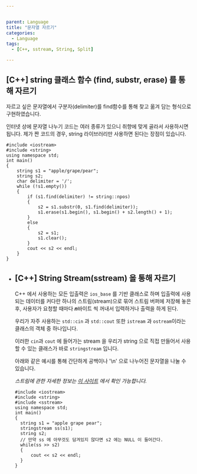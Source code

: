 ```yaml
---


parent: Language
title: "문자열 자르기"
categories:
  - Language
tags:
  - [C++, sstream, String, Split]

---
```


## [C++] string 클래스 함수 (find, substr, erase) 를 통해 자르기

자르고 싶은 문자열에서 구분자(delimiter)를 find함수를 통해 찾고 옮겨 담는 형식으로 구현하였습니다.

인터넷 상에 문자열 나누기 코드는 여러 종류가 있으니 취향에 맞게 골라서 사용하시면 됩니다. 제가 짠 코드의 경우, string 라이브러리만 사용하면 된다는 장점이 있습니다.

```
#include <iostream>
#include <string>
using namespace std;
int main()
{
	string s1 = "apple/grape/pear";
	string s2;
	char delimiter = '/';
	while (!s1.empty())
	{
		if (s1.find(delimiter) != string::npos)
		{
			s2 = s1.substr(0, s1.find(delimiter));
			s1.erase(s1.begin(), s1.begin() + s2.length() + 1);
		}
		else
		{
			s2 = s1;
			s1.clear();
		}
		cout << s2 << endl;
	}
}
```



- ## [C++] String Stream(sstream) 을 통해 자르기

   C++ 에서 사용하는 모든 입출력은 `ios_base` 를 기반 클래스로 하며 입출력에 사용되는 데이터를 커다란 하나의 스트림(stream)으로 묶어 스트림 버퍼에 저장해 놓은 후, 사용자가 요청할 때마다 ***n***바이트 씩 꺼내서 입력하거나 출력을 하게 된다. 

   우리가 자주 사용하는 `std::cin` 과 `std::cout` 또한 `istream` 과 `ostream`이라는 클래스의 객체 중 하나입니다.
  
   이러한 `cin`과 `cout` 에 들어가는 stream 을 우리가 string 으로 직접 만들어서 사용할 수 있는 클래스가 바로 `stringstream` 입니다.
	
   아래와 같은 예시를 통해 간단하게 공백이나 '\n' 으로 나누어진 문자열을 나눌 수 있습니다.

  *스트림에 관한 자세한 정보는 [이 사이트](https://modoocode.com/213) 에서 확인 가능합니다.*
  
  
  
  ```
  #include <iostream>
  #include <string>
  #include <sstream>
  using namespace std;
  int main()
  {
  	string s1 = "apple grape pear";
  	stringstream ss(s1);
  	string s2;
  	// 만약 ss 에 아무것도 담겨있지 않다면 s2 에는 NULL 이 들어간다.
  	while(ss >> s2)
  	{
  		cout << s2 << endl;
  	}
  }
  ```
  
  